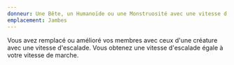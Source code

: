 ```yaml
---
donneur: Une Bête, un Humanoïde ou une Monstruosité avec une vitesse d'escalade
emplacement: Jambes
---
```

Vous avez remplacé ou amélioré vos membres avec ceux d'une créature avec une vitesse d'escalade. Vous obtenez une vitesse d'escalade égale à votre vitesse de marche.